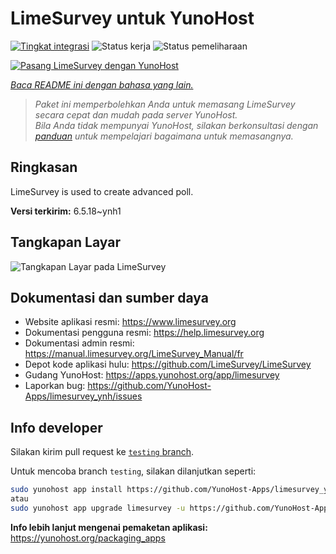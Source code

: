 <!--
N.B.: README ini dibuat secara otomatis oleh <https://github.com/YunoHost/apps/tree/master/tools/readme_generator>
Ini TIDAK boleh diedit dengan tangan.
-->

# LimeSurvey untuk YunoHost

[![Tingkat integrasi](https://dash.yunohost.org/integration/limesurvey.svg)](https://ci-apps.yunohost.org/ci/apps/limesurvey/) ![Status kerja](https://ci-apps.yunohost.org/ci/badges/limesurvey.status.svg) ![Status pemeliharaan](https://ci-apps.yunohost.org/ci/badges/limesurvey.maintain.svg)

[![Pasang LimeSurvey dengan YunoHost](https://install-app.yunohost.org/install-with-yunohost.svg)](https://install-app.yunohost.org/?app=limesurvey)

*[Baca README ini dengan bahasa yang lain.](./ALL_README.md)*

> *Paket ini memperbolehkan Anda untuk memasang LimeSurvey secara cepat dan mudah pada server YunoHost.*  
> *Bila Anda tidak mempunyai YunoHost, silakan berkonsultasi dengan [panduan](https://yunohost.org/install) untuk mempelajari bagaimana untuk memasangnya.*

## Ringkasan

LimeSurvey is used to create advanced poll.


**Versi terkirim:** 6.5.18~ynh1

## Tangkapan Layar

![Tangkapan Layar pada LimeSurvey](./doc/screenshots/create_html_statistic_screen.png)

## Dokumentasi dan sumber daya

- Website aplikasi resmi: <https://www.limesurvey.org>
- Dokumentasi pengguna resmi: <https://help.limesurvey.org>
- Dokumentasi admin resmi: <https://manual.limesurvey.org/LimeSurvey_Manual/fr>
- Depot kode aplikasi hulu: <https://github.com/LimeSurvey/LimeSurvey>
- Gudang YunoHost: <https://apps.yunohost.org/app/limesurvey>
- Laporkan bug: <https://github.com/YunoHost-Apps/limesurvey_ynh/issues>

## Info developer

Silakan kirim pull request ke [`testing` branch](https://github.com/YunoHost-Apps/limesurvey_ynh/tree/testing).

Untuk mencoba branch `testing`, silakan dilanjutkan seperti:

```bash
sudo yunohost app install https://github.com/YunoHost-Apps/limesurvey_ynh/tree/testing --debug
atau
sudo yunohost app upgrade limesurvey -u https://github.com/YunoHost-Apps/limesurvey_ynh/tree/testing --debug
```

**Info lebih lanjut mengenai pemaketan aplikasi:** <https://yunohost.org/packaging_apps>
